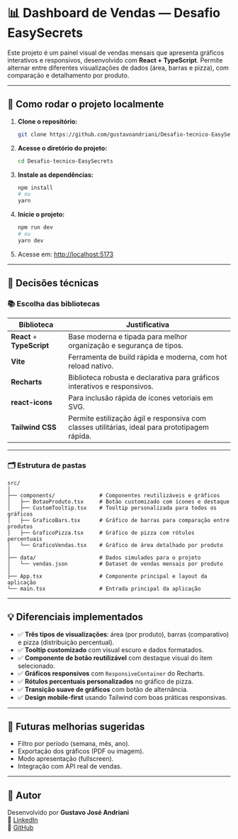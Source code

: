 
# 📊 Dashboard de Vendas — Desafio EasySecrets

Este projeto é um painel visual de vendas mensais que apresenta gráficos interativos e responsivos, desenvolvido com **React + TypeScript**. Permite alternar entre diferentes visualizações de dados (área, barras e pizza), com comparação e detalhamento por produto.

---

## 🚀 Como rodar o projeto localmente

1. **Clone o repositório:**
   ```bash
   git clone https://github.com/gustavoandriani/Desafio-tecnico-EasySecrets.git
   ```

2. **Acesse o diretório do projeto:**
   ```bash
   cd Desafio-tecnico-EasySecrets
   ```

3. **Instale as dependências:**
   ```bash
   npm install
   # ou
   yarn
   ```

4. **Inicie o projeto:**
   ```bash
   npm run dev
   # ou
   yarn dev
   ```

5. Acesse em: [http://localhost:5173](http://localhost:5173)

---

## 🧠 Decisões técnicas

### 📚 Escolha das bibliotecas

| Biblioteca       | Justificativa                                                                 |
|------------------|-------------------------------------------------------------------------------|
| **React** + **TypeScript** | Base moderna e tipada para melhor organização e segurança de tipos. |
| **Vite**         | Ferramenta de build rápida e moderna, com hot reload nativo.                  |
| **Recharts**     | Biblioteca robusta e declarativa para gráficos interativos e responsivos.     |
| **react-icons**  | Para inclusão rápida de ícones vetoriais em SVG.                              |
| **Tailwind CSS** | Permite estilização ágil e responsiva com classes utilitárias, ideal para prototipagem rápida. |

---

### 🗂️ Estrutura de pastas

```
src/
│
├── components/              # Componentes reutilizáveis e gráficos
│   ├── BotaoProduto.tsx     # Botão customizado com ícones e destaque
│   ├── CustomTooltip.tsx    # Tooltip personalizada para todos os gráficos
│   ├── GraficoBars.tsx      # Gráfico de barras para comparação entre produtos
│   ├── GraficoPizza.tsx     # Gráfico de pizza com rótulos percentuais
│   └── GraficoVendas.tsx    # Gráfico de área detalhado por produto
│
├── data/                    # Dados simulados para o projeto
│   └── vendas.json          # Dataset de vendas mensais por produto
│
├── App.tsx                  # Componente principal e layout da aplicação
└── main.tsx                 # Entrada principal da aplicação
```

---

## 💡 Diferenciais implementados

- ✅ **Três tipos de visualizações**: área (por produto), barras (comparativo) e pizza (distribuição percentual).
- ✅ **Tooltip customizado** com visual escuro e dados formatados.
- ✅ **Componente de botão reutilizável** com destaque visual do item selecionado.
- ✅ **Gráficos responsivos** com `ResponsiveContainer` do Recharts.
- ✅ **Rótulos percentuais personalizados** no gráfico de pizza.
- ✅ **Transição suave de gráficos** com botão de alternância.
- ✅ **Design mobile-first** usando Tailwind com boas práticas responsivas.

---

## 📌 Futuras melhorias sugeridas

- Filtro por período (semana, mês, ano).
- Exportação dos gráficos (PDF ou imagem).
- Modo apresentação (fullscreen).
- Integração com API real de vendas.

---

## 👤 Autor

Desenvolvido por **Gustavo José Andriani**  
🔗 [LinkedIn](https://www.linkedin.com/in/gustavoandriani)  
🔗 [GitHub](https://github.com/gustavoandriani)
